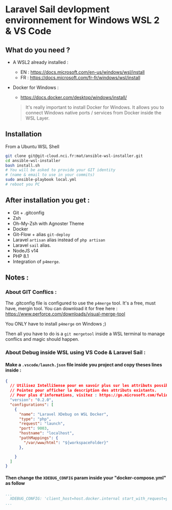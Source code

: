 # Laravel Sail devlopment environnement for Windows WSL 2 & VS Code

## What do you need ?
- A WSL2 already installed :
  - EN : https://docs.microsoft.com/en-us/windows/wsl/install
  - FR : https://docs.microsoft.com/fr-fr/windows/wsl/install

- Docker for Windows :
  - https://docs.docker.com/desktop/windows/install/
  > It's really important to install Docker for Windows. It allows you to connect Windows native ports / services from Docker inside the WSL Layer.

## Installation
From a Ubuntu WSL Shell

```bash
git clone git@git-cloud.nci.fr:mat/ansible-wsl-installer.git
cd ansible-wsl-installer
bash install.sh
# You will be asked to provide your GIT identity
# (name & email to use in your commits)
sudo ansible-playbook local.yml
# reboot you PC
```

## After installation you get :
- Git + .gitconfig
- Zsh
- Oh-My-Zsh with Agnoster Theme
- Docker
- Git-Flow + alias `git-deploy`
- Laravel `artisan` alias instead of `php artisan`
- Laravel `sail` alias.
- NodeJS v14
- PHP 8.1
- Integration of `p4merge`.

## Notes :

### About GIT Conflics :

The .gitconfig file is configured to use the `p4merge` tool. It's a free, must have, mergin tool.
You can download it for free here : https://www.perforce.com/downloads/visual-merge-tool

You ONLY have to install `p4merge` on Windows ;)

Then all you have to do is a `git mergetool` inside a WSL terminal to manage conflics and magic should happen.

### About Debug inside WSL using VS Code & Laravel Sail :

#### Make a `.vscode/launch.json` file inside you project and copy theses lines inside :
```json
{
  // Utilisez IntelliSense pour en savoir plus sur les attributs possibles.
  // Pointez pour afficher la description des attributs existants.
  // Pour plus d'informations, visitez : https://go.microsoft.com/fwlink/?linkid=830387
  "version": "0.2.0",
  "configurations": [
    {
      "name": "Laravel XDebug on WSL Docker",
      "type": "php",
      "request": "launch",
      "port": 9003,
      "hostname": "localhost",
      "pathMappings": {
        "/var/www/html": "${workspaceFolder}"
      },

    }
  ]
}

```

#### Then change the `XDEBUG_CONFIG` param inside your "docker-compose.yml" as follow

```yaml
...
  XDEBUG_CONFIG: 'client_host=host.docker.internal start_with_request=yes idekey=VSCODE discover_client_host=true log_level=0'
...
```
